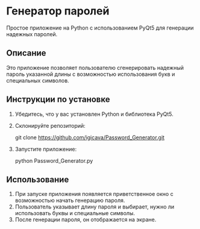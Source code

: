 # Генератор паролей

Простое приложение на Python с использованием PyQt5 для генерации надежных паролей.

## Описание

Это приложение позволяет пользователю сгенерировать надежный пароль указанной длины с возможностью использования букв и специальных символов.

## Инструкции по установке

1. Убедитесь, что у вас установлен Python и библиотека PyQt5.
2. Склонируйте репозиторий:

   
   git clone https://github.com/igicava/Password_Generator.git
   

3. Запустите приложение:

   
   python Password_Generator.py
   

## Использование

1. При запуске приложения появляется приветственное окно с возможностью начать генерацию пароля.
2. Пользователь указывает длину пароля и выбирает, нужно ли использовать буквы и специальные символы.
3. После генерации пароля, он отображается на экране.
